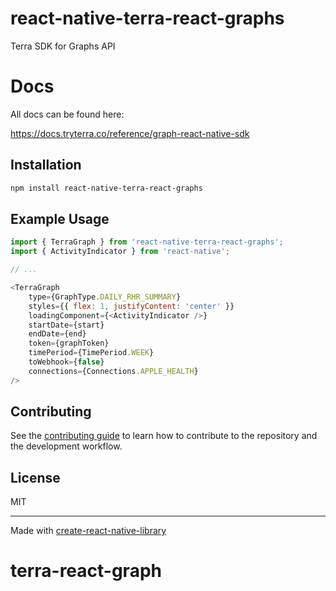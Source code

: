 # react-native-terra-react-graphs

Terra SDK for Graphs API

# Docs

All docs can be found here:

https://docs.tryterra.co/reference/graph-react-native-sdk

## Installation

```sh
npm install react-native-terra-react-graphs
```

## Example Usage

```js
import { TerraGraph } from 'react-native-terra-react-graphs';
import { ActivityIndicator } from 'react-native';

// ...

<TerraGraph
    type={GraphType.DAILY_RHR_SUMMARY}
    styles={{ flex: 1, justifyContent: 'center' }}
    loadingComponent={<ActivityIndicator />}
    startDate={start}
    endDate={end}
    token={graphToken}
    timePeriod={TimePeriod.WEEK}
    toWebhook={false}
    connections={Connections.APPLE_HEALTH}
/>
```

## Contributing

See the [contributing guide](CONTRIBUTING.md) to learn how to contribute to the repository and the development workflow.

## License

MIT

---

Made with [create-react-native-library](https://github.com/callstack/react-native-builder-bob)
# terra-react-graph
